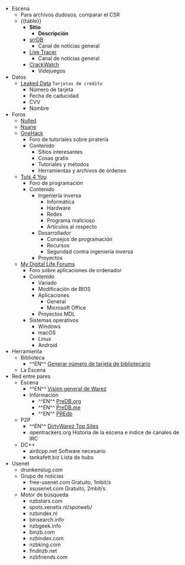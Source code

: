 - Escena
    - Para archivos dudosos, comparar el CSR
    - {{table}}
        - **Sitio**
            - **Descripción**
        - [srrDB](https://www.srrdb.com/)
            - Canal de noticias general
        - [Live Tracer](https://trace.corrupt-net.org/live.php)
            - Canal de noticias general
        - [CrackWatch](https://crackwatch.com/games)
            - Videjuegos
- Datos
    - [Leaked Data](http://www.leakeddata.me/) `Tarjetas de crédito`
        - Número de tarjeta
        - Fecha de caducidad
        - CVV
        - Nombre
- Foros
    - [Nulled](https://www.nulled.to/)
    - [Nsane](https://www.nsaneforums.com/)
    - [OneHack](https://onehack.us/)
        - Foro de tutoriales sobre piratería
        - Contenido
            - Sitios interesantes
            - Cosas gratis
            - Tutoriales y métodos
            - Herramientas y archivos de órdenes
    - [Tuts 4 You](https://forum.tuts4you.com/)
        - Foro de programación
        - Contenido
            - Ingeniería inversa
                - Informática
                - Hardware
                - Redes
                - Programa malicioso
                - Artículos al respecto
            - Desarrollador
                - Consejos de programación
                - Recursos
                - Seguridad contra ingeniería inversa
            - Proyectos
    - [My Digital Life Forums](https://forums.mydigitallife.net/)
        - Foro sobre aplicaciones de ordenador
        - Contenido
            - Variado
            - Modificación de BIOS
            - Aplicaciones
                - General
                - Microsoft Office
            - Proyectos MDL
        - Sistemas operativos
            - Windows
            - macOS
            - Linux
            - Android
- Herramienta
    - Biblioteca
        - ^^EN^^ [Generar número de tarjeta de bibliotecario](https://github.com/SharlSherif/Generate-HoustonLibrary-Codes)
    - La Escena
- Red entre pares
    - Escena
        - ^^EN^^ [Visión general de Warez](https://github.com/CHEF-KOCH/Warez)
        - Información
            - ^^EN^^ [PreDB.org](https://predb.org/)
            - ^^EN^^ [PreDB.me](https://predb.me/)
            - ^^EN^^ [PREdb](https://predb.ovh/)
    - P2P
        - ^^EN^^ [DirtyWarez Top Sites](https://dirtywarez.org/)
        - opentrackers.org	 	Historia de la escena e índice de canales de IRC
    - DC++
        - airdcpp.net			Software necesario
        - tankafett.biz		 	Lista de hubs
- Usenet
    - drunkenslug.com
    - Grupo de noticias
        - free-usenet.com 		Gratuito, 1mbit/s
        - xsusenet.com			Gratuito, 2mbit/s
    - Motor de búsqueda
        - nzbstars.com
        - spots.xenetix.nl/spotweb/
        - nzbindex.nl
        - binsearch.info
        - nzbgeek.info
        - binzb.com
        - nzbindex.com
        - nzbking.com
        - findnzb.net
        - nzbfriends.com
